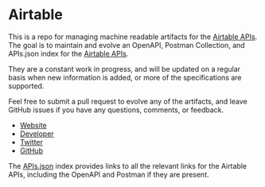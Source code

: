 # AirtableThis is a repo for managing machine readable artifacts for the [Airtable APIs](https://airtable.com/). The goal is to maintain and evolve an OpenAPI, Postman Collection, and APIs.json index for the [Airtable APIs](https://airtable.com/).They are a constant work in progress, and will be updated on a regular basis when new information is added, or more of the specifications are supported.Feel free to submit a pull request to evolve any of the artifacts, and leave GitHub issues if you have any questions, comments, or feedback.- [Website](https://airtable.com/)- [Developer](https://airtable.com/)- [Twitter](https://twitter.com/airtable)- [GitHub](https://github.com/Airtable)The [APIs.json](https://github.com/api-evangelist/airtable/blob/master/apis.json) index provides links to all the relevant links for the Airtable APIs, including the OpenAPI and Postman if they are present.